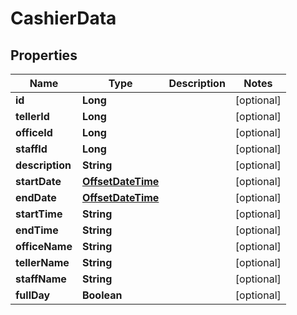 
# CashierData

## Properties
Name | Type | Description | Notes
------------ | ------------- | ------------- | -------------
**id** | **Long** |  |  [optional]
**tellerId** | **Long** |  |  [optional]
**officeId** | **Long** |  |  [optional]
**staffId** | **Long** |  |  [optional]
**description** | **String** |  |  [optional]
**startDate** | [**OffsetDateTime**](OffsetDateTime.md) |  |  [optional]
**endDate** | [**OffsetDateTime**](OffsetDateTime.md) |  |  [optional]
**startTime** | **String** |  |  [optional]
**endTime** | **String** |  |  [optional]
**officeName** | **String** |  |  [optional]
**tellerName** | **String** |  |  [optional]
**staffName** | **String** |  |  [optional]
**fullDay** | **Boolean** |  |  [optional]



